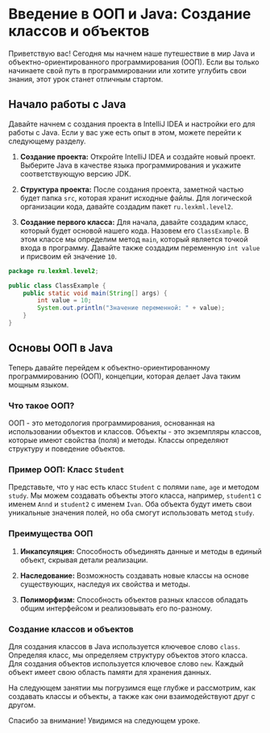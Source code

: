 # Введение в ООП и Java: Создание классов и объектов

Приветствую вас! Сегодня мы начнем наше путешествие в мир Java и объектно-ориентированного программирования (ООП). Если вы только начинаете свой путь в программировании или хотите углубить свои знания, этот урок станет отличным стартом.

## Начало работы с Java

Давайте начнем с создания проекта в IntelliJ IDEA и настройки его для работы с Java. Если у вас уже есть опыт в этом, можете перейти к следующему разделу.

1. **Создание проекта:** Откройте IntelliJ IDEA и создайте новый проект. Выберите Java в качестве языка программирования и укажите соответствующую версию JDK.

2. **Структура проекта:** После создания проекта, заметной частью будет папка `src`, которая хранит исходные файлы. Для логической организации кода, давайте создадим пакет `ru.lexkml.level2`.

3. **Создание первого класса:** Для начала, давайте создадим класс, который будет основой нашего кода. Назовем его `ClassExample`. В этом классе мы определим метод `main`, который является точкой входа в программу. Давайте также создадим переменную `int value` и присвоим ей значение `10`.

```java
package ru.lexkml.level2;

public class ClassExample {
    public static void main(String[] args) {
        int value = 10;
        System.out.println("Значение переменной: " + value);
    }
}
```

## Основы ООП в Java

Теперь давайте перейдем к объектно-ориентированному программированию (ООП), концепции, которая делает Java таким мощным языком.

### Что такое ООП?

ООП - это методология программирования, основанная на использовании объектов и классов. Объекты - это экземпляры классов, которые имеют свойства (поля) и методы. Классы определяют структуру и поведение объектов.

### Пример ООП: Класс `Student`

Представьте, что у нас есть класс `Student` с полями `name`, `age` и методом `study`. Мы можем создавать объекты этого класса, например, `student1` с именем `Annd` и `student2` с именем `Ivan`. Оба объекта будут иметь свои уникальные значения полей, но оба смогут использовать метод `study`.

### Преимущества ООП

1. **Инкапсуляция:** Способность объединять данные и методы в единый объект, скрывая детали реализации.

2. **Наследование:** Возможность создавать новые классы на основе существующих, наследуя их свойства и методы.

3. **Полиморфизм:** Способность объектов разных классов обладать общим интерфейсом и реализовывать его по-разному.

### Создание классов и объектов

Для создания классов в Java используется ключевое слово `class`. Определяя класс, мы определяем структуру объектов этого класса. Для создания объектов используется ключевое слово `new`. Каждый объект имеет свою область памяти для хранения данных.

На следующем занятии мы погрузимся еще глубже и рассмотрим, как создавать классы и объекты, а также как они взаимодействуют друг с другом.

Спасибо за внимание! Увидимся на следующем уроке.

